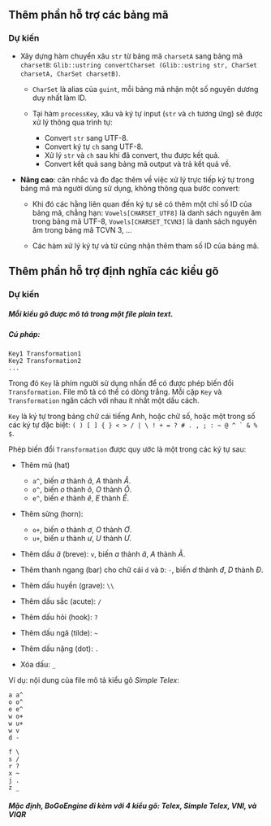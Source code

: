## Thêm phần hỗ trợ các bảng mã

### Dự kiến

* Xây dựng hàm chuyển xâu `str` từ bảng mã `charsetA` sang bảng mã `charsetB`:
  `Glib::ustring convertCharset (Glib::ustring str, CharSet charsetA, CharSet charsetB)`.

  - `CharSet` là alias của `guint`, mỗi bảng mã nhận một số nguyên dương duy
    nhất làm ID.

  - Tại hàm `processKey`, xâu và ký tự input (`str` và `ch` tương ứng) sẽ được
    xử lý thông qua trình tự:

    * Convert `str` sang UTF-8.
    * Convert ký tự `ch` sang UTF-8.
    * Xử lý `str` và `ch` sau khi đã convert, thu được kết quả.
    * Convert kết quả sang bảng mã output và trả kết quả về.

* **Nâng cao**: cân nhắc và đo đạc thêm về việc xử lý trực tiếp ký tự trong
  bảng mã mà người dùng sử dụng, không thông qua bước convert:

  - Khi đó các hằng liên quan đến ký tự sẽ có thêm một chỉ số ID của bảng mã,
  chẳng hạn: `Vowels[CHARSET_UTF8]` là danh sách nguyên âm trong bảng mã
  UTF-8, `Vowels[CHARSET_TCVN3]` là danh sách nguyên âm trong bảng mã TCVN 3,
  ...

  - Các hàm xử lý ký tự và từ cũng nhận thêm tham số ID của bảng mã.

## Thêm phần hỗ trợ định nghĩa các kiểu gõ

### Dự kiến

##### Mỗi kiểu gõ được mô tả trong một file plain text.

##### Cú pháp:

    Key1 Transformation1
    Key2 Transformation2
    ...

Trong đó `Key` là phím người sử dụng nhấn để có được phép biến đổi
`Transformation`.  File mô tả có thể có dòng trắng.  Mỗi cặp `Key` và
`Transformation` ngăn cách với nhau ít nhất một dấu cách.

`Key` là ký tự trong bảng chữ cái tiếng Anh, hoặc chữ số, hoặc một trong số
các ký tự đặc biệt: ``( ) [ ] { } < > / | \ ! + = ? # . , ; : ~ @ ^ ` & % $``.

Phép biến đổi `Transformation` được quy ước là một trong các ký tự sau:

- Thêm mũ (hat)
  + `a^`, biến *a* thành *â*, *A* thành *Â*.
  + `o^`, biến *o* thành *ô*, *O* thành *Ô*.
  + `e^`, biến *e* thành *ê*, *E* thành *Ê*.

- Thêm sừng (horn):
  + `o+`, biến *o* thành *ơ*, *O* thành *Ơ*.
  + `u+`, biến *u* thành *ư*, *U* thành *Ư*.

- Thêm dấu *ă* (breve): `v`, biến *a* thành *ă*, *A* thành *Ă*.

- Thêm thanh ngang (bar) cho chữ cái `d` và `D`: `-`, biến *d* thành
  *đ*, *D* thành *Đ*.

- Thêm dấu huyền (grave): `\\`

- Thêm dấu sắc (acute): `/`

- Thêm dấu hỏi (hook): `?`

- Thêm dấu ngã (tilde): `~`

- Thêm dấu nặng (dot): `.`

- Xóa dấu: `_`

Ví dụ: nội dung của file mô tả kiểu gõ *Simple Telex*:

    a a^
    o o^
    e e^
    w o+
    w u+
    w v
    d -

    f \
    s /
    r ?
    x ~
    j .
    z _

##### Mặc định, **BoGoEngine** đi kèm với 4 kiểu gõ: *Telex*, *Simple Telex*, *VNI*, và *VIQR*
